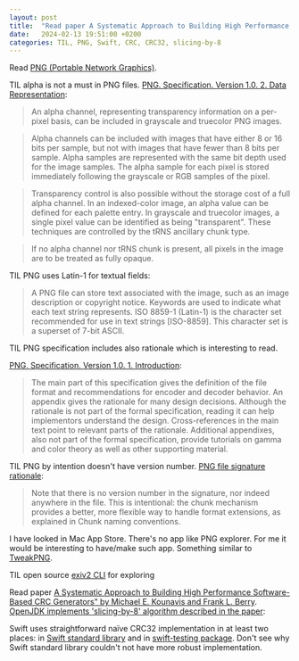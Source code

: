 ```yaml
---
layout: post
title:  "Read paper A Systematic Approach to Building High Performance Software-Based CRC Generators"
date:   2024-02-13 19:51:00 +0200
categories: TIL, PNG, Swift, CRC, CRC32, slicing-by-8
---
```

Read [PNG (Portable Network Graphics)](https://www.w3.org/TR/png/).

TIL alpha is not a must in PNG files. [PNG. Specification. Version 1.0. 2. Data Representation](https://www.w3.org/TR/PNG-DataRep.html):

> An alpha channel, representing transparency information on a per-pixel basis, can be included in grayscale and truecolor PNG images.

> Alpha channels can be included with images that have either 8 or 16 bits per sample, but not with images that have fewer than 8 bits per sample. Alpha samples are represented with the same bit depth used for the image samples. The alpha sample for each pixel is stored immediately following the grayscale or RGB samples of the pixel.

> Transparency control is also possible without the storage cost of a full alpha channel. In an indexed-color image, an alpha value can be defined for each palette entry. In grayscale and truecolor images, a single pixel value can be identified as being "transparent". These techniques are controlled by the tRNS ancillary chunk type.

> If no alpha channel nor tRNS chunk is present, all pixels in the image are to be treated as fully opaque.

TIL PNG uses Latin-1 for textual fields:

> A PNG file can store text associated with the image, such as an image description or copyright notice. Keywords are used to indicate what each text string represents. ISO 8859-1 (Latin-1) is the character set recommended for use in text strings [ISO-8859]. This character set is a superset of 7-bit ASCII.

TIL PNG specification includes also rationale which is interesting to read.

[PNG. Specification. Version 1.0. 1. Introduction](https://www.w3.org/TR/PNG-Introduction.html):

> The main part of this specification gives the definition of the file format and recommendations for encoder and decoder behavior. An appendix gives the rationale for many design decisions. Although the rationale is not part of the formal specification, reading it can help implementors understand the design. Cross-references in the main text point to relevant parts of the rationale. Additional appendixes, also not part of the formal specification, provide tutorials on gamma and color theory as well as other supporting material.

TIL PNG by intention doesn't have version number. [PNG file signature rationale](https://www.w3.org/TR/PNG-Rationale.html#R.PNG-file-signature):

> Note that there is no version number in the signature, nor indeed anywhere in the file. This is intentional: the chunk mechanism provides a better, more flexible way to handle format extensions, as explained in Chunk naming conventions.

I have looked in Mac App Store. There's no app like PNG explorer. For me it would be interesting to have/make such app. Something similar to [TweakPNG](https://entropymine.com/jason/tweakpng/).

TIL open source [exiv2 CLI](https://github.com/Exiv2/exiv2) for exploring 

Read paper [A Systematic Approach to Building High Performance Software-Based CRC Generators" by Michael E. Kounavis and Frank L. Berry](/assets/docs/a_systematic_approach_to_building_high_performance_software_based_crc.pdf). [OpenJDK implements 'slicing-by-8' algorithm described in the paper](https://github.com/apple/openjdk/blob/356491bda24e6c4781c6b650f4efda05a6bc1296/src/java.base/share/classes/java/util/zip/CRC32C.java#L49):

Swift uses straightforward naïve CRC32 implementation in at least two places: in [Swift standard library](https://github.com/apple/swift/blob/main/stdlib/public/Backtracing/Elf.swift) and in [swift-testing package](https://github.com/apple/swift-testing/blob/dfb2ae6d19a2c77071ee0a3a2a75e69dbc80fb38/Sources/TestingMacros/Support/CRC32.swift#L70). Don't see why Swift standard library couldn't not have more robust implementation. 
